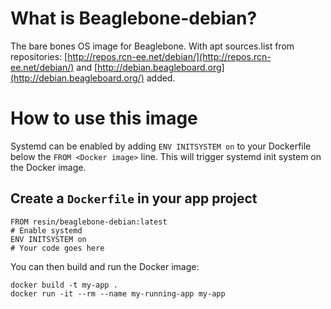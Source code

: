 # What is Beaglebone-debian?

The bare bones OS image for Beaglebone. With apt sources.list from repositories: [http://repos.rcn-ee.net/debian/](http://repos.rcn-ee.net/debian/) and [http://debian.beagleboard.org](http://debian.beagleboard.org/) added.

# How to use this image

Systemd can be enabled by adding `ENV INITSYSTEM on` to your Dockerfile below the `FROM <Docker image>` line. This will trigger systemd init system on the Docker image.

## Create a `Dockerfile` in your app project

	FROM resin/beaglebone-debian:latest
	# Enable systemd
	ENV INITSYSTEM on
	# Your code goes here

You can then build and run the Docker image:

	docker build -t my-app .
	docker run -it --rm --name my-running-app my-app
